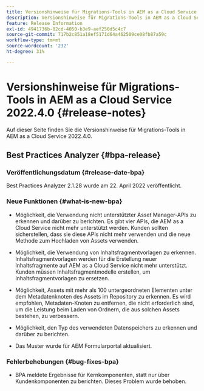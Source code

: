 ```yaml
---
title: Versionshinweise für Migrations-Tools in AEM as a Cloud Service 2022.4.0
description: Versionshinweise für Migrations-Tools in AEM as a Cloud Service 2022.4.0
feature: Release Information
exl-id: 4941736b-82cd-4050-b3e9-aef250d5c4c7
source-git-commit: 717b2c851a18ef5171d64a462509ce08fb87a59c
workflow-type: tm+mt
source-wordcount: '232'
ht-degree: 31%

---
```


# Versionshinweise für Migrations-Tools in AEM as a Cloud Service 2022.4.0 {#release-notes}

Auf dieser Seite finden Sie die Versionshinweise für Migrations-Tools in AEM as a Cloud Service 2022.4.0.

## Best Practices Analyzer {#bpa-release}

### Veröffentlichungsdatum {#release-date-bpa}

Best Practices Analyzer 2.1.28 wurde am 22. April 2022 veröffentlicht.

### Neue Funktionen {#what-is-new-bpa}

* Möglichkeit, die Verwendung nicht unterstützter Asset Manager-APIs zu erkennen und darüber zu berichten. Es gibt vier APIs, die AEM as a Cloud Service nicht mehr unterstützt werden. Kunden sollten sicherstellen, dass sie diese APIs nicht mehr verwenden und die neue Methode zum Hochladen von Assets verwenden.

* Möglichkeit, die Verwendung von Inhaltsfragmentvorlagen zu erkennen. Inhaltsfragmentvorlagen werden für die Erstellung neuer Inhaltsfragmente auf AEM as a Cloud Service nicht mehr unterstützt. Kunden müssen Inhaltsfragmentmodelle erstellen, um Inhaltsfragmentvorlagen zu ersetzen.

* Möglichkeit, Assets mit mehr als 100 untergeordneten Elementen unter dem Metadatenknoten des Assets im Repository zu erkennen. Es wird empfohlen, Metadaten-Knoten zu entfernen, die nicht erforderlich sind, um die Leistung beim Laden von Ordnern, die aus solchen Assets bestehen, zu verbessern.

* Möglichkeit, den Typ des verwendeten Datenspeichers zu erkennen und darüber zu berichten.

* Das Muster wurde für AEM Formularportal aktualisiert.

### Fehlerbehebungen {#bug-fixes-bpa}

* BPA meldete Ergebnisse für Kernkomponenten, statt nur über Kundenkomponenten zu berichten. Dieses Problem wurde behoben.
